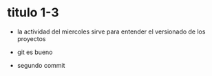 # titulo 1-3

- la actividad del miercoles sirve para entender el versionado de los proyectos


- git es bueno

- segundo commit